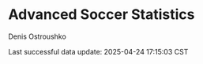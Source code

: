 # Advanced Soccer Statistics
Denis Ostroushko

<!-- gfm -->

Last successful data update: 2025-04-24 17:15:03 CST
